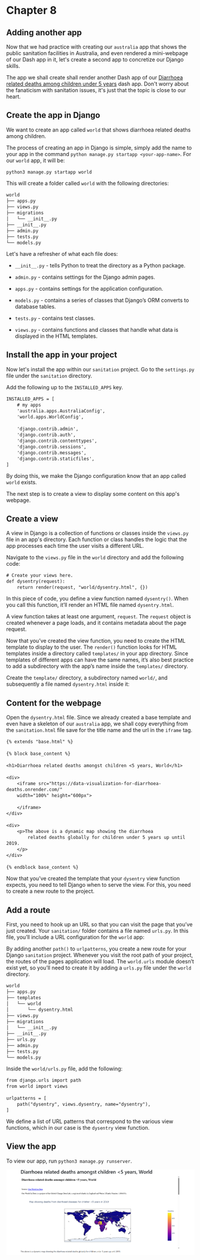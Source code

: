 # Chapter 8

## Adding another app 

Now that we had practice with creating our `australia` app that shows the public sanitation facilities in Australia, and even rendered a mini-webpage of our Dash app in it, let's create a second app to concretize our Django skills.

The app we shall create shall render another Dash app of our [Diarrhoea related deaths among children under 5 years](https://data-visualization-for-diarrhoea-deaths.onrender.com/) dash app. Don't worry about the fanaticism with sanitation issues, it's just that the topic is close to our heart. 

## Create the app in Django 

We want to create an app called `world` that shows diarrhoea related deaths among children. 

The process of creating an app in Django is simple, simply add the name to your app in the command `python manage.py startapp <your-app-name>`. For our `world` app, it will be: 

```
python3 manage.py startapp world
```

This will create a folder called `world` with the following directories:

```
world
├── apps.py
├── views.py
├── migrations
│   └── __init__.py
├── __init__.py
├── admin.py
├── tests.py
└── models.py
```

Let's have a refresher of what each file does:

* `__init__.py` - tells Python to treat the directory as a Python package.

* `admin.py` - contains settings for the Django admin pages.

* `apps.py` - contains settings for the application configuration.

* `models.py` - contains a series of classes that Django’s ORM converts to database tables.

* `tests.py` - contains test classes.

* `views.py` - contains functions and classes that handle what data is displayed in the HTML templates.


## Install the app in your project 

Now let's install the app within our `sanitation` project. Go to the `settings.py` file under the `sanitation` directory. 

Add the following up to the `INSTALLED_APPS` key.

```
INSTALLED_APPS = [
    # my apps
    'australia.apps.AustraliaConfig',
    'world.apps.WorldConfig',
    
    'django.contrib.admin',
    'django.contrib.auth',
    'django.contrib.contenttypes',
    'django.contrib.sessions',
    'django.contrib.messages',
    'django.contrib.staticfiles',
]
```

By doing this, we make the Django configuration know that an app called `world` exists. 

The next step is to create a view to display some content on this app's webpage.

## Create a view 

A view in Django is a collection of functions or classes inside the `views.py` file in an app's directory. Each function or class handles the logic that the app processes each time the user visits a different URL.

Navigate to the `views.py` file in the `world` directory and add the following code:

```
# Create your views here.
def dysentry(request):
    return render(request, "world/dysentry.html", {})
```

In this piece of code, you define a view function named `dysentry()`. When you call this function, it’ll render an HTML file named `dysentry.html`. 

A view function takes at least one argument, `request`. The `request` object is created whenever a page loads, and it contains metadata about the page request.

Now that you’ve created the view function, you need to create the HTML template to display to the user. The `render()` function looks for HTML templates inside a directory called `templates/` in your app directory. Since templates of different apps can have the same names, it’s also best practice to add a subdirectory with the app’s name inside the `templates/` directory.

Create the `template/` directory, a subdirectory named `world/`, and subsequently a file named `dysentry.html` inside it:

## Content for the webpage

Open the `dysentry.html` file. Since we already created a base template and even have a skeleton of our `australia` app, we shall copy everything from the `sanitation.html` file save for the title name and the url in the `iframe` tag.

```
{% extends "base.html" %}

{% block base_content %}

<h1>Diarrhoea related deaths amongst children <5 years, World</h1>

<div>
    <iframe src="https://data-visualization-for-diarrhoea-deaths.onrender.com/" 
    width="100%" height="600px">

    </iframe>
</div>

<div>
    <p>The above is a dynamic map showing the diarrhoea 
        related deaths globally for children under 5 years up until 2019.
    </p>
</div>

{% endblock base_content %}

```

Now that you’ve created the template that your `dysentry` view function expects, you need to tell Django when to serve the view. For this, you need to create a new route to the project.


## Add a route 

First, you need to hook up an URL so that you can visit the page that you’ve just created. Your `sanitation/` folder contains a file named `urls.py`. In this file, you’ll include a URL configuration for the `world` app:

By adding another `path()` to `urlpatterns`, you create a new route for your Django `sanitation` project. Whenever you visit the root path of your project, the routes of the pages application will load. The `world.urls` module doesn’t exist yet, so you’ll need to create it by adding a `urls.py` file under the `world` directory.

```
world
├── apps.py
├── templates
│   └── world
│       └── dysentry.html
├── views.py
├── migrations
│   └── __init__.py
├── __init__.py
├── urls.py
├── admin.py
├── tests.py
└── models.py
```

Inside the `world/urls.py` file, add the following:

```
from django.urls import path  
from world import views 

urlpatterns = [
    path("dysentry", views.dysentry, name="dysentry"),
]

```

We define a list of URL patterns that correspond to the various view functions, which in our case is the `dysentry` view function. 

## View the app

To view our app, run `python3 manage.py runserver`.

![](./images/world_dysentry.PNG)



